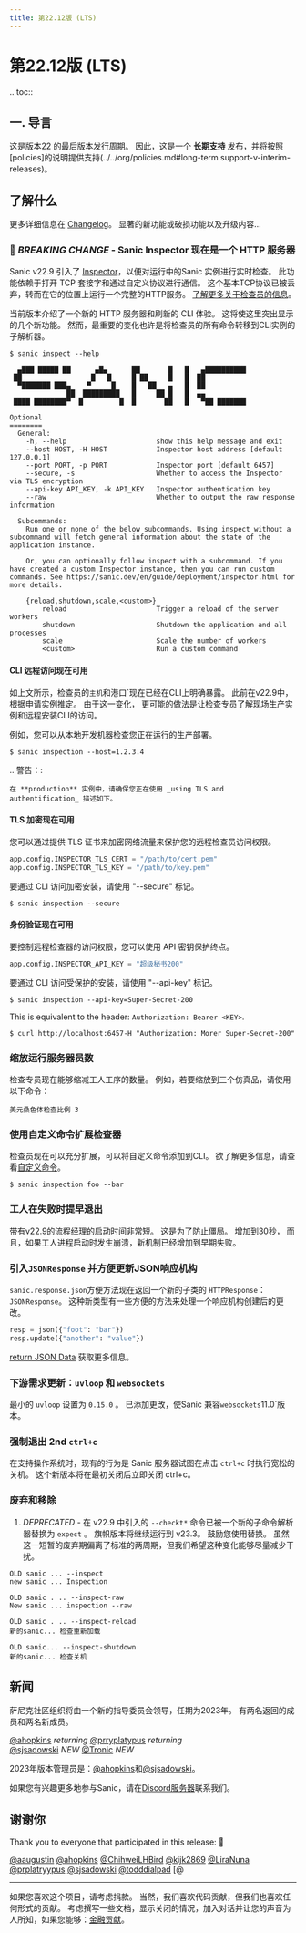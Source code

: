 ```yaml
---
title: 第22.12版 (LTS)
---
```


# 第22.12版 (LTS)

.. toc::

## 一. 导言

这是版本22 的最后版本[发行周期](../../org/policies.md#release-schedule)。 因此，这是一个 **长期支持** 发布，并将按照 [policies]的说明提供支持(../../org/policies.md#long-term support-v-interim-releases)。

## 了解什么

更多详细信息在 [Changelog](https://sanic.readthedocs.io/en/stable/sanic/changelog.html)。 显著的新功能或破损功能以及升级内容...

### 🚨 _BREAKING CHANGE_ - Sanic Inspector 现在是一个 HTTP 服务器

Sanic v22.9 引入了 [Inspector](./v22.9.md#视察员)，以便对运行中的Sanic 实例进行实时检查。 此功能依赖于打开 TCP 套接字和通过自定义协议进行通信。 这个基本TCP协议已被丢弃，转而在它的位置上运行一个完整的HTTP服务。 [了解更多关于检查员的信息](../deplement/spector.md)。

当前版本介绍了一个新的 HTTP 服务器和刷新的 CLI 体验。 这将使这里突出显示的几个新功能。 然而，最重要的变化也许是将检查员的所有命令转移到CLI实例的子解析器。

```
$ sanic inspect --help                             

  ▄███ █████ ██      ▄█▄      ██       █   █   ▄██████████
 ██                 █   █     █ ██     █   █  ██
  ▀███████ ███▄    ▀     █    █   ██   ▄   █  ██
              ██  █████████   █     ██ █   █  ▄▄
 ████ ████████▀  █         █  █       ██   █   ▀██ ███████

Optional
========
  General:
    -h, --help                      show this help message and exit
    --host HOST, -H HOST            Inspector host address [default 127.0.0.1]
    --port PORT, -p PORT            Inspector port [default 6457]
    --secure, -s                    Whether to access the Inspector via TLS encryption
    --api-key API_KEY, -k API_KEY   Inspector authentication key
    --raw                           Whether to output the raw response information

  Subcommands:
    Run one or none of the below subcommands. Using inspect without a subcommand will fetch general information about the state of the application instance.
    
    Or, you can optionally follow inspect with a subcommand. If you have created a custom Inspector instance, then you can run custom commands. See https://sanic.dev/en/guide/deployment/inspector.html for more details.

    {reload,shutdown,scale,<custom>}
        reload                      Trigger a reload of the server workers
        shutdown                    Shutdown the application and all processes
        scale                       Scale the number of workers
        <custom>                    Run a custom command
```

#### CLI 远程访问现在可用

如上文所示，检查员的`主机`和港口\`现在已经在CLI上明确暴露。 此前在v22.9中，根据申请实例推定。 由于这一变化， 更可能的做法是让检查专员了解现场生产实例和远程安装CLI的访问。

例如，您可以从本地开发机器检查您正在运行的生产部署。

```
$ sanic inspection --host=1.2.3.4
```

.. 警告：:

```
在 **production** 实例中，请确保您正在使用 _using TLS and authentification_ 描述如下。
```

#### TLS 加密现在可用

您可以通过提供 TLS 证书来加密网络流量来保护您的远程检查员访问权限。

```python
app.config.INSPECTOR_TLS_CERT = "/path/to/cert.pem"
app.config.INSPECTOR_TLS_KEY = "/path/to/key.pem"
```

要通过 CLI 访问加密安装，请使用 "--secure" 标记。

```
$ sanic inspection --secure
```

#### 身份验证现在可用

要控制远程检查器的访问权限，您可以使用 API 密钥保护终点。

```python
app.config.INSPECTOR_API_KEY = "超级秘书200"
```

要通过 CLI 访问受保护的安装，请使用 "--api-key" 标记。

```
$ sanic inspection --api-key=Super-Secret-200
```

This is equivalent to the header: `Authorization: Bearer <KEY>`.

```
$ curl http://localhost:6457-H "Authorization: Morer Super-Secret-200"
```

### 缩放运行服务器员数

检查专员现在能够缩减工人工序的数量。 例如，若要缩放到三个仿真品，请使用以下命令：

```
美元桑色体检查比例 3
```

### 使用自定义命令扩展检查器

检查员现在可以充分扩展，可以将自定义命令添加到CLI。 欲了解更多信息，请查看[自定义命令](../deplement/检查员.md#custom-commands)。

```
$ sanic inspection foo --bar
```

### 工人在失败时提早退出

带有v22.9的流程经理的启动时间非常短。 这是为了防止僵局。 增加到30秒， 而且，如果工人进程启动时发生崩溃，新机制已经增加到早期失败。

### 引入`JSONResponse` 并方便更新JSON响应机构

`sanic.response.json`方便方法现在返回一个新的子类的 `HTTPResponse`：`JSONResponse`。 这种新类型有一些方便的方法来处理一个响应机构创建后的更改。

```python
resp = json({"foot": "bar"})
resp.update({"another": "value"})
```

[return JSON Data](../basics/response.md#returning-json-data) 获取更多信息。

### 下游需求更新：`uvloop` 和 `websockets`

最小的 `uvloop` 设置为 `0.15.0` 。 已添加更改，使Sanic 兼容`websockets`11.0\`版本。

### 强制退出 2nd `ctrl+c`

在支持操作系统时，现有的行为是 Sanic 服务器试图在点击 `ctrl+c` 时执行宽松的关机。 这个新版本将在最初关闭后立即关闭 ctrl+c。

### 废弃和移除

1. _DEPRECATED_ - 在 v22.9 中引入的 `--checkt*` 命令已被一个新的子命令解析器替换为 `expect` 。 旗帜版本将继续运行到 v23.3。 鼓励您使用替换。 虽然这一短暂的废弃期偏离了标准的两周期，但我们希望这种变化能够尽量减少干扰。
 ```
 OLD sanic ... --inspect
 new sanic ... Inspection

 OLD sanic . .. --inspect-raw
 New sanic ... inspection --raw

 OLD sanic . .. --inspect-reload
 新的sanic... 检查重新加载

 OLD sanic... --inspect-shutdown
 新的sanic... 检查关机
 ```

## 新闻

萨尼克社区组织将由一个新的指导委员会领导，任期为2023年。 有两名返回的成员和两名新成员。

[@ahopkins](https://github.com/ahopkins) _returning_
[@prryplatypus](https://github.com/prryplatypus) _returning_ \
[@sjsadowski](https://github.com/sjsadowski) _NEW_
[@Tronic](https://github.com/Tronic) _NEW_

2023年版本管理员是：[@ahopkins](https://github.com/ahopkins)和[@sjsadowski](https://github.com/sjsadowski)。

如果您有兴趣更多地参与Sanic，请在[Discord服务器](https://discord.gg/RARQzAEMAA)联系我们。

## 谢谢你

Thank you to everyone that participated in this release: :clap:

[@aaugustin](https://github.com/aaaugustin)
[@ahopkins](https://github.com/ahopkins)
[@ChihweiLHBird](https://github.com/ChihweiLHBird)
[@kijk2869](https://github.com/kijk2869)
[@LiraNuna](https://github.com/LiraNuna)
[@prplatryypus](https://github.com/prryplatypus)
[@sjsadowski](https://github.com/sjsadowski)
[@todddialpad](https://github.com/todddialpad)
[@

---

如果您喜欢这个项目，请考虑捐款。 当然，我们喜欢代码贡献，但我们也喜欢任何形式的贡献。 考虑撰写一些文档，显示关闭的情况，加入对话并让您的声音为人所知，如果您能够：[金融贡献](https://opencollective.com/sanic-org/)。
